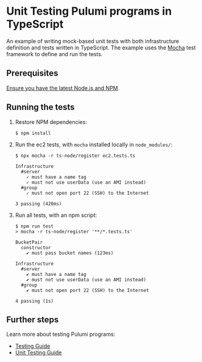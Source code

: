 # Unit Testing Pulumi programs in TypeScript

An example of writing mock-based unit tests with both infrastructure definition and tests written in TypeScript. The example uses the [Mocha](https://mochajs.org/) test framework to define and run the tests.

## Prerequisites

[Ensure you have the latest Node.js and NPM](https://nodejs.org/en/download/).

## Running the tests

1.  Restore NPM dependencies:

    ```
    $ npm install
    ```

2.  Run the ec2 tests, with `mocha` installed locally in `node_modules/`:

    ```
    $ npx mocha -r ts-node/register ec2.tests.ts

    Infrastructure
      #server
        ✓ must have a name tag
        ✓ must not use userData (use an AMI instead)
      #group
        ✓ must not open port 22 (SSH) to the Internet

    3 passing (420ms)
    ```

3.  Run all tests, with an npm script:

    ```
    $ npm run test
    > mocha -r ts-node/register '**/*.tests.ts'

    BucketPair
      constructor
        ✔ must pass bucket names (123ms)

    Infrastructure
      #server
        ✔ must have a name tag
        ✔ must not use userData (use an AMI instead)
      #group
        ✔ must not open port 22 (SSH) to the Internet

    4 passing (1s)
    ```

## Further steps

Learn more about testing Pulumi programs:

-   [Testing Guide](https://www.pulumi.com/docs/guides/testing/)
-   [Unit Testing Guide](https://www.pulumi.com/docs/guides/testing/unit/)
